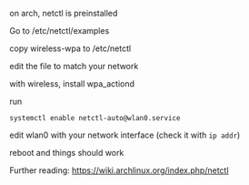on arch, netctl is preinstalled

Go to /etc/netctl/examples

copy wireless-wpa to /etc/netctl

edit the file to match your network

with wireless, install wpa_actiond

run

    systemctl enable netctl-auto@wlan0.service

edit wlan0 with your network interface (check it with `ip addr`)

reboot and things should work

Further reading: https://wiki.archlinux.org/index.php/netctl
